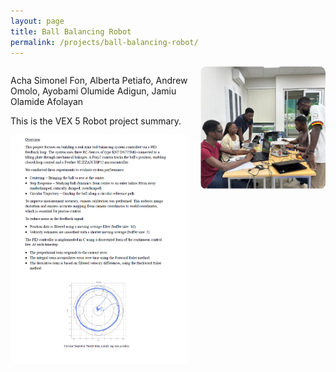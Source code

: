 ```yaml
---
layout: page
title: Ball Balancing Robot
permalink: /projects/ball-balancing-robot/
---
```

<div style="display: flex; align-items: flex-start; gap: 20px;">


  <div style="flex: 1;">
    <p>Acha Simonel Fon, Alberta Petiafo, Andrew Omolo, Ayobami Olumide Adigun, Jamiu Olamide Afolayan</p>
    <p>This is the VEX 5 Robot project summary.</p>
    <img src="/assets/ballsummary.jpeg" alt="Ball Balancing Robot" style="max-width: 100%;">
  </div>


  <div>
    <img src="/assets/ballteam.jpeg" alt="Profile Picture" width="200" style="border-radius: 10px;">
  </div>

</div>



